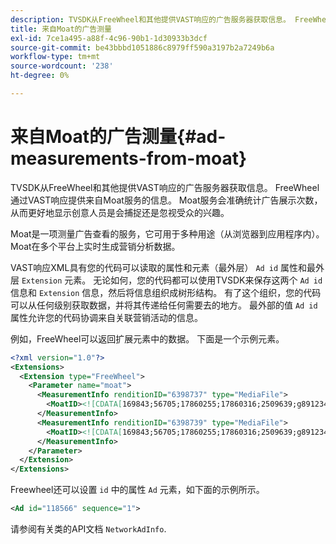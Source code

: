 ```yaml
---
description: TVSDK从FreeWheel和其他提供VAST响应的广告服务器获取信息。 FreeWheel通过VAST响应提供来自Moat服务的信息。 Moat服务会准确统计广告展示次数，从而更好地显示创意人员是会捕捉还是忽视受众的兴趣。
title: 来自Moat的广告测量
exl-id: 7ce1a495-a88f-4c96-90b1-1d30933b3dcf
source-git-commit: be43bbbd1051886c8979ff590a3197b2a7249b6a
workflow-type: tm+mt
source-wordcount: '238'
ht-degree: 0%

---
```


# 来自Moat的广告测量{#ad-measurements-from-moat}

TVSDK从FreeWheel和其他提供VAST响应的广告服务器获取信息。 FreeWheel通过VAST响应提供来自Moat服务的信息。 Moat服务会准确统计广告展示次数，从而更好地显示创意人员是会捕捉还是忽视受众的兴趣。

Moat是一项测量广告查看的服务，它可用于多种用途（从浏览器到应用程序内）。 Moat在多个平台上实时生成营销分析数据。

VAST响应XML具有您的代码可以读取的属性和元素（最外层） `Ad id` 属性和最外层 `Extension` 元素。 无论如何，您的代码都可以使用TVSDK来保存这两个 `Ad id` 信息和 `Extension` 信息，然后将信息组织成树形结构。 有了这个组织，您的代码可以从任何级别获取数据，并将其传递给任何需要去的地方。 最外部的值 `Ad id` 属性允许您的代码协调来自关联营销活动的信息。

例如，FreeWheel可以返回扩展元素中的数据。 下面是一个示例元素。

```xml
<?xml version="1.0"?> 
<Extensions> 
  <Extension type="FreeWheel"> 
    <Parameter name="moat"> 
      <MeasurementInfo renditionID="6398737" type="MediaFile"> 
        <MoatID><![CDATA[169843;56705;17860255;17860316;2509639;g8912342;103311138;g436558;530633]]></MoatID> 
      </MeasurementInfo> 
      <MeasurementInfo renditionID="6398739" type="MediaFile"> 
        <MoatID><![CDATA[169843;56705;17860255;17860316;2509639;g8912342;103311138;g436558;530633]]></MoatID> 
      </MeasurementInfo> 
    </Parameter> 
  </Extension> 
</Extensions> 
```

Freewheel还可以设置 `id` 中的属性 `Ad` 元素，如下面的示例所示。

```xml
<Ad id="118566" sequence="1">
```

请参阅有关类的API文档 `NetworkAdInfo`.

